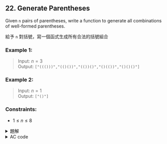 ## 22. Generate Parentheses  

Given `n` pairs of parentheses, write a function to generate all combinations of well-formed parentheses.  

給予 `n` 對括號，寫一個函式生成所有合法的括號組合  

### Example 1:  

> Input: $n = 3$  
> Output: `["((()))","(()())","(())()","()(())","()()()"]`  

### Example 2:  

> Input: $n = 1$  
> Output: `["()"]`  

### Constraints:  

* $1 \leq n \leq 8$  

<details>

<summary>題解</summary>

利用 DFS 所有可能的括號排列  
在搜索過程中不斷檢查當前的排列是否合法  

兩變數代表左、右括號的個數  
最後只需要左括號與右括號個數正確就可以了  

```cpp
class Solution {
public:
    vector<string> ans={};

    vector<string> generateParenthesis(int n) {
        dfs("",n,0,0);
        return ans;
    }
    void dfs(string temp,int n,int l,int r){
        if(temp.size()==2*n){
            ans.push_back(temp);
            return;
        }
        else{
            if(l<n){
                dfs(temp+'(',n,l+1,r);
            }
            if(r<l){
                dfs(temp+')',n,l,r+1);
            }
        }
    }
};
```

![leet0022_0](https://hackmd.io/_uploads/S1I-Cx4aR.png)  

* 空間複雜度： $O(n)$  
* 時間複雜度： $O(2^n)$  

</details>

<details>

<summary>AC code</summary>

```cpp
class Solution {
public:
    vector<string> ans={};

    vector<string> generateParenthesis(int n) {
        dfs("",n,0,0);
        return ans;
    }
    void dfs(string temp,int n,int l,int r){
        if(temp.size()==2*n){
            ans.push_back(temp);
            return;
        }
        else{
            if(l<n){
                dfs(temp+'(',n,l+1,r);
            }
            if(r<l){
                dfs(temp+')',n,l,r+1);
            }
        }
    }
};
```

</details>
